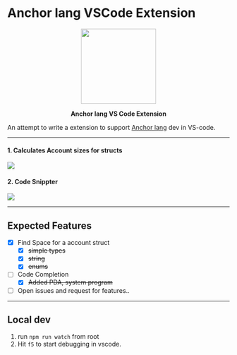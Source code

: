 # Anchor lang VSCode Extension

<div align="center">
  <img height="170x" src="https://pbs.twimg.com/media/FVUVaO9XEAAulvK?format=png&name=small" />

  <p>
    <strong>Anchor lang VS Code Extension</strong>
  </p>

</div>

An attempt to write a extension to support [Anchor lang](https://www.anchor-lang.com/) dev in VS-code.

---

#### 1. Calculates Account sizes for structs

![](./demo/all_types.gif)

#### 2. Code Snippter

![](./demo/snippets_demo.gif)

---

## Expected Features

- [x] Find Space for a account struct
  - [x] ~~simple types~~
  - [x] ~~string~~
  - [x] ~~enums~~
- [ ] Code Completion
  - [x] ~~Added PDA, system program~~
- [ ] Open issues and request for features..

---

## Local dev

1. run `npm run watch` from root
2. Hit `f5` to start debugging in vscode.
